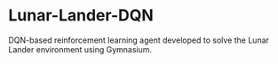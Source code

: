 # Lunar-Lander-DQN
DQN-based reinforcement learning agent developed to solve the Lunar Lander environment using Gymnasium.
